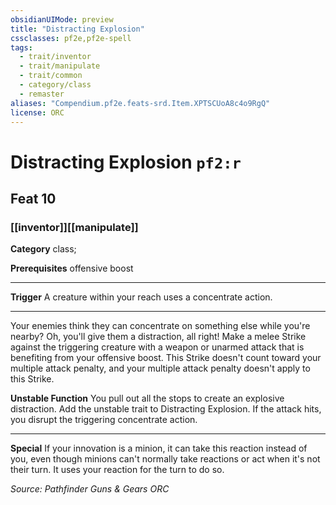 ```yaml
---
obsidianUIMode: preview
title: "Distracting Explosion"
cssclasses: pf2e,pf2e-spell
tags:
  - trait/inventor
  - trait/manipulate
  - trait/common
  - category/class
  - remaster
aliases: "Compendium.pf2e.feats-srd.Item.XPTSCUoA8c4o9RgQ"
license: ORC
---
```

# Distracting Explosion `pf2:r`
## Feat 10
### [[inventor]][[manipulate]]

**Category** class; 



**Prerequisites** offensive boost
* * *
**Trigger** A creature within your reach uses a concentrate action.

* * *

Your enemies think they can concentrate on something else while you're nearby? Oh, you'll give them a distraction, all right! Make a melee Strike against the triggering creature with a weapon or unarmed attack that is benefiting from your offensive boost. This Strike doesn't count toward your multiple attack penalty, and your multiple attack penalty doesn't apply to this Strike.

**Unstable Function** You pull out all the stops to create an explosive distraction. Add the unstable trait to Distracting Explosion. If the attack hits, you disrupt the triggering concentrate action.

* * *

**Special** If your innovation is a minion, it can take this reaction instead of you, even though minions can't normally take reactions or act when it's not their turn. It uses your reaction for the turn to do so.

*Source: Pathfinder Guns & Gears*
*ORC*